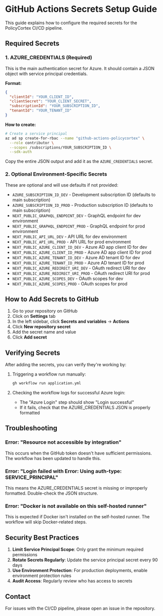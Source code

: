 # GitHub Actions Secrets Setup Guide

This guide explains how to configure the required secrets for the PolicyCortex CI/CD pipeline.

## Required Secrets

### 1. AZURE_CREDENTIALS (Required)
This is the main authentication secret for Azure. It should contain a JSON object with service principal credentials.

**Format:**
```json
{
  "clientId": "YOUR_CLIENT_ID",
  "clientSecret": "YOUR_CLIENT_SECRET",
  "subscriptionId": "YOUR_SUBSCRIPTION_ID",
  "tenantId": "YOUR_TENANT_ID"
}
```

**How to create:**
```bash
# Create a service principal
az ad sp create-for-rbac --name "github-actions-policycortex" \
  --role contributor \
  --scopes /subscriptions/YOUR_SUBSCRIPTION_ID \
  --sdk-auth
```

Copy the entire JSON output and add it as the `AZURE_CREDENTIALS` secret.

### 2. Optional Environment-Specific Secrets

These are optional and will use defaults if not provided:

- `AZURE_SUBSCRIPTION_ID_DEV` - Development subscription ID (defaults to main subscription)
- `AZURE_SUBSCRIPTION_ID_PROD` - Production subscription ID (defaults to main subscription)
- `NEXT_PUBLIC_GRAPHQL_ENDPOINT_DEV` - GraphQL endpoint for dev environment
- `NEXT_PUBLIC_GRAPHQL_ENDPOINT_PROD` - GraphQL endpoint for prod environment
- `NEXT_PUBLIC_API_URL_DEV` - API URL for dev environment
- `NEXT_PUBLIC_API_URL_PROD` - API URL for prod environment
- `NEXT_PUBLIC_AZURE_CLIENT_ID_DEV` - Azure AD app client ID for dev
- `NEXT_PUBLIC_AZURE_CLIENT_ID_PROD` - Azure AD app client ID for prod
- `NEXT_PUBLIC_AZURE_TENANT_ID_DEV` - Azure AD tenant ID for dev
- `NEXT_PUBLIC_AZURE_TENANT_ID_PROD` - Azure AD tenant ID for prod
- `NEXT_PUBLIC_AZURE_REDIRECT_URI_DEV` - OAuth redirect URI for dev
- `NEXT_PUBLIC_AZURE_REDIRECT_URI_PROD` - OAuth redirect URI for prod
- `NEXT_PUBLIC_AZURE_SCOPES_DEV` - OAuth scopes for dev
- `NEXT_PUBLIC_AZURE_SCOPES_PROD` - OAuth scopes for prod

## How to Add Secrets to GitHub

1. Go to your repository on GitHub
2. Click on **Settings** tab
3. In the left sidebar, click **Secrets and variables** → **Actions**
4. Click **New repository secret**
5. Add the secret name and value
6. Click **Add secret**

## Verifying Secrets

After adding the secrets, you can verify they're working by:

1. Triggering a workflow run manually:
   ```bash
   gh workflow run application.yml
   ```

2. Checking the workflow logs for successful Azure login:
   - The "Azure Login" step should show "Login successful"
   - If it fails, check that the AZURE_CREDENTIALS JSON is properly formatted

## Troubleshooting

### Error: "Resource not accessible by integration"
This occurs when the GitHub token doesn't have sufficient permissions. The workflow has been updated to handle this.

### Error: "Login failed with Error: Using auth-type: SERVICE_PRINCIPAL"
This means the AZURE_CREDENTIALS secret is missing or improperly formatted. Double-check the JSON structure.

### Error: "Docker is not available on this self-hosted runner"
This is expected if Docker isn't installed on the self-hosted runner. The workflow will skip Docker-related steps.

## Security Best Practices

1. **Limit Service Principal Scope**: Only grant the minimum required permissions
2. **Rotate Secrets Regularly**: Update the service principal secret every 90 days
3. **Use Environment Protection**: For production deployments, enable environment protection rules
4. **Audit Access**: Regularly review who has access to secrets

## Contact

For issues with the CI/CD pipeline, please open an issue in the repository.
